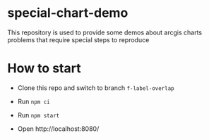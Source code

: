 # special-chart-demo

This repository is used to provide some demos about arcgis charts problems that require special steps to reproduce

# How to start

- Clone this repo and switch to branch `f-label-overlap`

- Run `npm ci`

- Run `npm start`

- Open http://localhost:8080/

